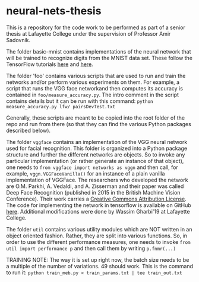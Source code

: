 # neural-nets-thesis
This is a repository for the code work to be performed as part of a senior thesis at Lafayette College under the supervision of Professor Amir Sadovnik.

The folder basic-mnist contains implementations of the neural network that will be trained to recognize digits from the MNIST data set. These follow the TensorFlow tutorials [here](https://www.tensorflow.org/versions/r0.9/tutorials/mnist/beginners/index.html) and [here](https://www.tensorflow.org/versions/r0.9/tutorials/mnist/pros/index.html#deep-mnist-for-experts).

The folder 'foo' contains various scripts that are used to run and train the networks and/or perform various experiments on them. For example, a script that runs the VGG face networkand then computes its accuracy is contained in `foo/measure_accuracy.py`.
The intro comment in the script contains details but it can be run with this command: ``python measure_accuracy.py lfw/ pairsDevTest.txt``

Generally, these scripts are meant to be copied into the root folder of the repo and run from there (so that they can find the various Python packages described below).

The folder `vggface` contains an implementation of the VGG neural network used for facial recognition.
This folder is organized into a Python package structure and further the different networks are objects.
So to invoke any particular implementation (or rather generate an instance of that object), one needs to `from vggface import networks as vggn` and then call, for example, `vggn.VGGFaceVanilla()` for an instance of a plain vanilla implementation of VGGFace. 
The researchers who developed the network are O.M. Parkhi, A. Vedaldi, and A. Zisserman and their paper was called Deep Face Recognition (published in 2015 in the British Machine Vision Conference). Their work carries a [Creative Commons Attribution License](https://creativecommons.org/licenses/by-nc/4.0/legalcode).  
The code for implementing the network in tensorflow is available on GitHub [here](https://github.com/AKSHAYUBHAT/TensorFace). Additional modifications were done by Wassim Gharbi'19 at Lafayette College.

The folder `util` contains various utility modules which are NOT written in an object oriented fashion. 
Rather, they are split into various functions. 
So, in order to use the different performance measures, one needs to invoke `from util import performance p` and then call them by writing `p.fnmr(...)`


TRAINING NOTE:
The way it is set up right now, the batch size needs to be a multiple of the number of variations. 49 should work.
This is the command to run it:
``python train_meb.py < train_params.txt | tee train_out.txt``

